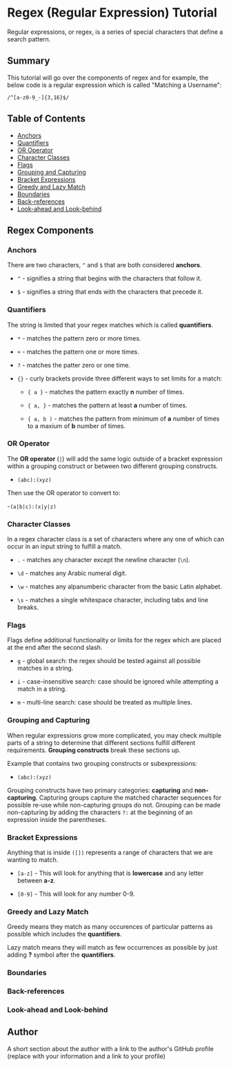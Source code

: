 # Regex (Regular Expression) Tutorial

Regular expressions, or regex, is a series of special characters that define a search pattern. 

## Summary

This tutorial will go over the components of regex and for example, the below code is a regular expression which is called "Matching a Username":

``/^[a-z0-9_-]{3,16}$/``

## Table of Contents

- [Anchors](#anchors)
- [Quantifiers](#quantifiers)
- [OR Operator](#or-operator)
- [Character Classes](#character-classes)
- [Flags](#flags)
- [Grouping and Capturing](#grouping-and-capturing)
- [Bracket Expressions](#bracket-expressions)
- [Greedy and Lazy Match](#greedy-and-lazy-match)
- [Boundaries](#boundaries)
- [Back-references](#back-references)
- [Look-ahead and Look-behind](#look-ahead-and-look-behind)

## Regex Components

### Anchors

There are two characters, ``^`` and ``$`` that are both considered **anchors**.

- ``^`` - signifies a string that begins with the characters that follow it.

- ``$`` - signifies a string that ends with the characters that precede it.


### Quantifiers

The string is limited that your regex matches which is called **quantifiers**.

- ``*`` - matches the pattern zero or more times.

- ``+`` - matches the pattern one or more times.

- ``?`` - matches the patter zero or one time.

- ``{}`` - curly brackets provide three different ways to set limits for a match:

  - ``{ a }`` - matches the pattern exactly **n** number of times.
 
  - ``{ a, }`` - matches the pattern at least **a** number of times.
 
  - ``{ a, b )`` - matches the pattern from minimum of **a** number of times to a maxium of **b** number of times.

### OR Operator

The **OR operator** (``|``) will add the same logic outside of a bracket expression within a grouping construct or between two different grouping constructs.

- ``(abc):(xyz)``

Then use the OR operator to convert to:

-``(a|b|c):(x|y|z)``


### Character Classes

In a regex character class is a set of characters where any one of which can occur in an input string to fulfill a match.

 - ``.`` - matches any character except the newline character (``\n``).

 - ``\d`` - matches any Arabic numeral digit.

 - ``\w`` - matches any alpanumberic character from the basic Latin alphabet.

 - ``\s`` - matches a single whitespace character, including tabs and line breaks.

### Flags

Flags define additional functionality or limits for the regex which are placed at the end after the second slash.

- ``g`` - global search: the regex should be tested against all possible matches in a string.

- ``i`` - case-insensitive search: case should be ignored while attempting a match in a string.

- ``m`` - multi-line search: case should be treated as multiple lines.

### Grouping and Capturing

When regular expressions grow more complicated, you may check multiple parts of a string to determine that different sections fulfill different requirements. **Grouping constructs** break these sections up.

Example that contains two grouping constructs or subexpressions:

- ``(abc):(xyz)``

Grouping constructs have two primary categories: **capturing** and **non-capturing**. Capturing groups capture the matched character sequences for possible re-use while non-capturing groups do not. Grouping can be made non-capturing by adding the characters ``?:`` at the beginning of an expression inside the parentheses.

### Bracket Expressions

Anything that is inside ``([])`` represents a range of characters that we are wanting to match.

- ``[a-z]`` - This will look for anything that is **lowercase** and any letter between **a-z**.

- ``[0-9]`` - This will look for any number 0-9.


### Greedy and Lazy Match

Greedy means they match as many occurences of particular patterns as possible which includes the **quantifiers**.

Lazy match means they will match as few occurrences as possible by just adding **?** symbol after the **quantifiers**.


### Boundaries

### Back-references

### Look-ahead and Look-behind

## Author

A short section about the author with a link to the author's GitHub profile (replace with your information and a link to your profile)
